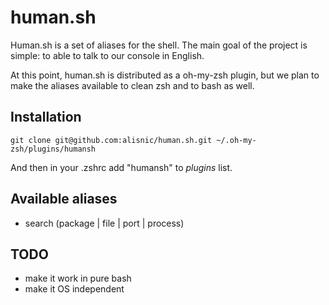 human.sh
========

Human.sh is a set of aliases for the shell. The main goal of the project is
simple: to able to talk to our console in English.

At this point, human.sh is distributed as a oh-my-zsh plugin, but we plan to
make the aliases available to clean zsh and to bash as well.

## Installation
`git clone git@github.com:alisnic/human.sh.git ~/.oh-my-zsh/plugins/humansh`

And then in your .zshrc add "humansh" to *plugins* list.

## Available aliases
- search (package | file | port | process)

## TODO
- make it work in pure bash
- make it OS independent
